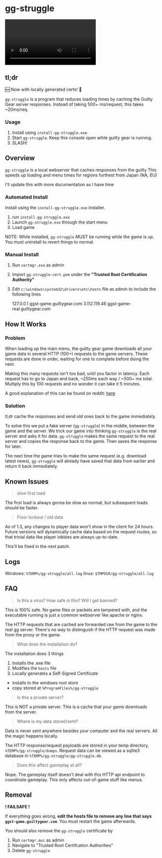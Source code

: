 # gg-struggle

![Demo Video](media/ggmain.webm)

## tl;dr

🆕 Now with locally generated certs! 🔐

`gg-struggle` is a program that reduces loading times by caching
the Guilty Gear server responses. Instead of taking 500+ ms/request,
this takes ~20ms/req.

### Usage

1. Install using `install-gg-struggle.exe`.
2. Start `gg-struggle`. Keep this console open while guilty gear is running.
3. SLASH!

## Overview

`gg-struggle` is a local webserver that caches responses from the guilty
This speeds up loading and menu times for regions furthest from Japan (NA, EU)

I'll update this with more documentation as I have time

### Automated Install

Install using the `install-gg-struggle.exe` installer.

1. run `install-gg-struggle.exe`
2. Launch `gg-struggle.exe` through the start menu
3. Load game

NOTE: While installed, `gg-struggle` MUST be running while the game is up.
You must uninstall to revert things to normal.

### Manual Install

1. Run `certmgr.exe` as admin
2. Import `gg-struggle-cert.pem` under the **"Trusted Root Certification Authority"**
3. Edit `c:\windows\system32\drivers\etc\hosts` file as admin to include the following lines

    127.0.0.1 ggst-game.guiltygear.com
    3.112.119.46 ggst-game-real.guiltygear.com

## How It Works

### Problem

When loading up the main menu, the guilty gear game downloads all your game
data in several HTTP (100+) requests to the game servers. These requests
are done in order, waiting for one to complete before doing the next.

Making this many requests isn't too bad, until you factor in latency.
Each request has to go to Japan and back, ~250ms each way / ~500+ ms total.
Multiply this by 100 requests and no wonder it can take it 5 minutes.

A good explanation of this can be found on reddit: [here](https://www.reddit.com/r/Guiltygear/comments/oaqwo5/analysis_of_network_traffic_at_game_startup)

### Solution

tl;dr cache the responses and send old ones back to the game immediately.

To solve this we put a fake server (`gg-struggle`) in the middle, between the game and the server.
We trick our game into thinking `gg-struggle` is the real server and asks
it for data. `gg-struggle` makes the same request to the real server and copies the response
back to the game. Then saves the response for later.

The next time the game tries to make the same request (e.g. download latest news),
`gg-struggle` will already have saved that data from earlier and return it back
immediately.

## Known Issues

> slow first load

The first load is always gonna be slow as normal, but subsequent loads should be faster.

> Floor lockout / old data

As of 1.3, any changes to player data won't show in the client for 24 hours.
Future versions will dynamically cache data based on the request routes,
so that trivial data like player lobbies are always up-to-date.

This'll be fixed in the next patch.

## Logs

Windows: `%TEMP%/gg-struggle/all.log`
linux: `$TMPDIR/gg-struggle/all.log`

## FAQ

> Is this a virus? How safe is this? Will I get banned?

This is 100% safe. No game files or packets are tampered with,
and the executable running is just a common webserver like apache or nginx.

The HTTP requests that are cached are forwarded raw from the
game to the real gg server. There's no way to distinguish if the HTTP
request was made from the proxy or the game.

> What does the installation do?

The installation does 3 things

1. Installs the .exe file
2. Modifies the `hosts` file
3. Locally generates a Self-Signed Certificate
  - installs to the windows root store
  - copy stored at `%ProgramFiles%/gg-struggle`

> Is this a private server?

This is NOT a private server. This is a cache that your game downloads from
the server.

> Where is my data stored/sent?

Data is never sent anywhere besides your computer and the real
servers. All the magic happens locally.

The HTTP response/request payloads are stored in your temp directory,
`%TEMP%/gg-struggle/dumps`. Request data can be viewed as a sqlite3
database in `%TEMP%/gg-struggle/gg-struggle.db`.

> Does this affect gameplay at all?

Nope. The gameplay itself doesn't deal with this HTTP api endpoint
to coordinate gameplay. This only affects out-of-game stuff like menus.

## Removal

**! FAILSAFE !**

If everything goes wrong, **edit the hosts file to remove any line that
says `ggst-game.guiltygear.com`**. You must restart the game afterwards.

You should also remove the `gg-struggle` certificate by

1. Run `certmgr.msc` as admin
2. Navigate to "Trusted Root Certifcation Authorities"
3. Delete `gg-struggle`
